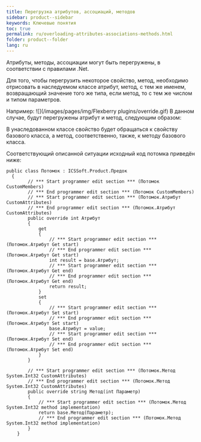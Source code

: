 ```yaml
---
title: Перегрузка атрибутов, ассоциаций, методов 
sidebar: product--sidebar
keywords: Ключевые понятия
toc: true
permalink: ru/overloading-attributes-associations-methods.html
folder: product--folder
lang: ru
---
```


Атрибуты, методы, ассоциации могут быть перегружены, в соответствии с правилами .Net.


Для того, чтобы перегрузить некоторое свойство, метод, необходимо отрисовать в наследуемом классе атрибут, метод, с тем же именем, возвращающий значение того же типа, если метод, то с тем же числом и типом параметров.


Например:
![](/images/pages/img/Flexberry plugins/override.gif)
В данном случае, будут перегружены атрибут и метод, следующим образом:


В унаследованном классе свойство будет обращаться к свойству базового класса, а метод, соответственно, также, к методу базового класса.


Соответствующий описанной ситуации исходный код потомка приведён ниже:

```
public class Потомок : ICSSoft.Product.Предок
  {
		// *** Start programmer edit section *** (Потомок CustomMembers)
		// *** End programmer edit section *** (Потомок CustomMembers)
		// *** Start programmer edit section *** (Потомок.Атрибут CustomAttributes)
		// *** End programmer edit section *** (Потомок.Атрибут CustomAttributes)
		public override int Атрибут
		{
			get
			{
				// *** Start programmer edit section *** (Потомок.Атрибут Get start)
				// *** End programmer edit section *** (Потомок.Атрибут Get start)
				int result = base.Атрибут;
				// *** Start programmer edit section *** (Потомок.Атрибут Get end)
				// *** End programmer edit section *** (Потомок.Атрибут Get end)
				return result;
			}
			set
			{
				// *** Start programmer edit section *** (Потомок.Атрибут Set start)
				// *** End programmer edit section *** (Потомок.Атрибут Set start)
				base.Атрибут = value;
				// *** Start programmer edit section *** (Потомок.Атрибут Set end)
				// *** End programmer edit section *** (Потомок.Атрибут Set end)
			}
		}
  
		// *** Start programmer edit section *** (Потомок.Метод System.Int32 CustomAttributes)
		// *** End programmer edit section *** (Потомок.Метод System.Int32 CustomAttributes)
		public override string Метод(int Параметр)
		{
			// *** Start programmer edit section *** (Потомок.Метод System.Int32 method implementation)
			return base.Метод(Параметр);
			// *** End programmer edit section *** (Потомок.Метод System.Int32 method implementation)
		}
	}
```